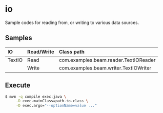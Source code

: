 # io

Sample codes for reading from, or writing to various data sources.

## Samples

|IO|Read/Write|Class path|
|:--|:--|:--|
|TextIO|Read|com.examples.beam.reader.TextIOReader|
||Write|com.examples.beam.writer.TextIOWriter|

## Execute

```bash
$ mvn -q compile exec:java \
     -D exec.mainClass=path.to.class \
     -D exec.args="--optionName=value ..."
```
